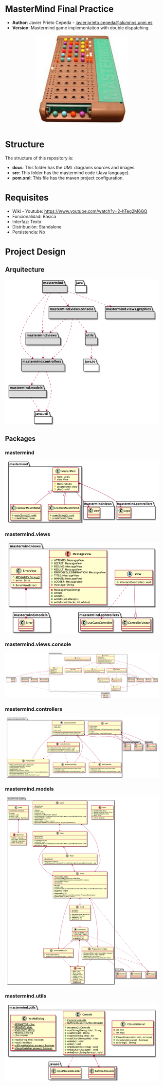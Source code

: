 # MasterMind Final Practice

* **Author**: Javier Prieto Cepeda - javier.prieto.cepeda@alumnos.upm.es
* **Version**: Mastermind game implementation with double dispatching
<p align="center">
<img width="300" height="300" src="docs/images/Dibujo.jpg">
</p>

# Structure

The structure of this repository is:

* **docs**: This folder has the UML diagrams sources and images.
* **src**: This folder has the mastermind code (Java language).
* **pom.xml**: This file has the maven project configuration.

# Requisites

* Wiki - Youtube: https://www.youtube.com/watch?v=2-hTeg2M6GQ
* Funcionalidad: Básica
* Interfaz: Texto
* Distribución: Standalone
* Persistencia: No

# Project Design

## Arquitecture

![arquitecture](docs/images/arquitectura.png)

## Packages


### mastermind

![mastermind](docs/images/paqueteMasterMind.png)

### mastermind.views

![views](docs/images/paqueteMasterMindViews.png)

### mastermind.views.console

![console](docs/images/paqueteMasterMindViewsConsole.png)

### mastermind.controllers

![controllers](docs/images/paqueteMasterMindControllers.png)

### mastermind.models

![models](docs/images/paqueteMasterMindModels.png)

### mastermind.utils

![views](docs/images/paqueteMasterMindUtils.png)

